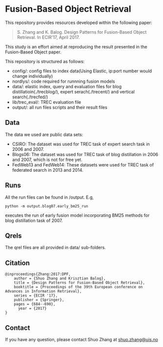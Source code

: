 # Fusion-Based Object Retrieval
This repository provides resources developed within the following paper:

> S. Zhang and K. Balog. Design Patterns for Fusion-Based Object Retrieval. In ECIR'17, April 2017.

This study is an effort aimed at reproducing the result presented in the Fusion-Based Object paper.

This repository is structured as follows:

- config/: config files to index data(Using Elastic, ip:port number would change individually)
- nordlys/: code required for runnning fusion models
- data/: elastic index, query and evaluation files for blog distillatioin(./trecblog/), expert serach(./trecent/) and vertical search(./trecfed/)
- lib/trec_eval/: TREC evaluation file
- output/:  all run files scripts and their result files

## Data
The data we used are public data sets:
- CSIRO: The dataset was used for TREC task of expert search task in 2006 and 2007.
- Blogs06: The dataset was used for TREC task of blog distillation in 2006 and 2007, which is not for free yet.
- FedWeb13 and FedWeb14: These datasets were used for TREC task of federated search in 2013 and 2014.

## Runs
All the run files can be found in /output. E.g,
```
python -m output.blog07.early_bm25_run 
```

executes the run of early fusion model incorporating BM25 methods for blog distillation task of 2007.

## Qrels
The qrel files are all provided in data/ sub-folders.

## Citation
```
@inproceedings{Zhang:2017:DPF,
    author = {Shuo Zhang and Krisztian Balog},
    title = {Design Patterns for Fusion-Based Object Retrieval},
    booktitle = {Proceedings of the 39th European conference on Advances in Information Retrieval},
    series = {ECIR '17},
    publisher = {Springer},
    pages = {684--690},
	  year = {2017}
}
```

## Contact
If you have any question, please contact Shuo Zhang at shuo.zhang@uis.no


 
